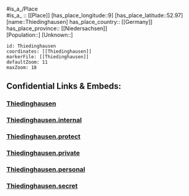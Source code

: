 ﻿---
location: [52.97,9] 
mapzoom: [7,12] 
mapmarker: city 
type: City
tags:
- geo/City


SpocWebEntityId: 34846
isDeleted: false
confidential: public

---
#is_a_/Place  
#is_a_ :: [[Place]] 
[has_place_longitude::9] 
[has_place_latitude::52.97] 
[name::Thiedinghausen] 
has_place_country:: [[Germany]]  
has_place_province:: [[Niedersachsen]]  
[Population::] 
[Unknown::] 


```leaflet
id: Thiedinghausen
coordinates: [[Thiedinghausen]] 
markerFile: [[Thiedinghausen]] 
defaultZoom: 11 
maxZoom: 18
```


## Confidential Links & Embeds: 

### [Thiedinghausen](/_public/Earth/Continent/Europe/Europe~Central/Germany/Germany~West/Niedersachsen/counties~Niedersachsen/Verden/cities~Verden/Thiedinghausen.md) 

### [Thiedinghausen.internal](/_internal/Earth/Continent/Europe/Europe~Central/Germany/Germany~West/Niedersachsen/counties~Niedersachsen/Verden/cities~Verden/Thiedinghausen.internal.md) 

### [Thiedinghausen.protect](/_protect/Earth/Continent/Europe/Europe~Central/Germany/Germany~West/Niedersachsen/counties~Niedersachsen/Verden/cities~Verden/Thiedinghausen.protect.md) 

### [Thiedinghausen.private](/_private/Earth/Continent/Europe/Europe~Central/Germany/Germany~West/Niedersachsen/counties~Niedersachsen/Verden/cities~Verden/Thiedinghausen.private.md) 

### [Thiedinghausen.personal](/_personal/Earth/Continent/Europe/Europe~Central/Germany/Germany~West/Niedersachsen/counties~Niedersachsen/Verden/cities~Verden/Thiedinghausen.personal.md) 

### [Thiedinghausen.secret](/_secret/Earth/Continent/Europe/Europe~Central/Germany/Germany~West/Niedersachsen/counties~Niedersachsen/Verden/cities~Verden/Thiedinghausen.secret.md) 
